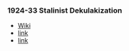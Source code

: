 ### 1924-33 Stalinist Dekulakization
- [Wiki](https://en.wikipedia.org/wiki/Dekulakization)
- [link](https://annas-archive.org/scidb/10.1111/russ.12236)
- [link](https://annas-archive.org/scidb/10.1080/09668139608412415)